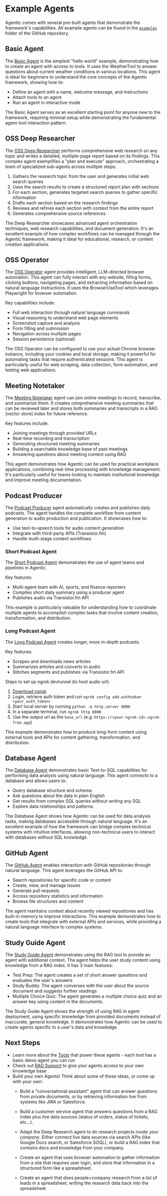 # Example Agents

Agentic comes with several pre-built agents that demonstrate the framework's capabilities. All example agents can be found in the [`examples`](https://github.com/supercog-ai/agentic/tree/main/examples) folder of the GitHub repository.

## Basic Agent

The [Basic Agent](https://github.com/supercog-ai/agentic/blob/main/examples/basic_agent.py) is the simplest "hello world" example, demonstrating how to create an agent with access to tools. It uses the WeatherTool to answer questions about current weather conditions in various locations. This agent is ideal for beginners to understand the core concepts of the Agentic framework, showing how to:

- Define an agent with a name, welcome message, and instructions
- Attach tools to an agent
- Run an agent in interactive mode

The Basic Agent serves as an excellent starting point for anyone new to the framework, requiring minimal setup while demonstrating the fundamental agent-tool interaction pattern.

## OSS Deep Researcher

The [OSS Deep Researcher](https://github.com/supercog-ai/agentic/tree/main/examples/deep_research) performs comprehensive web research on any topic and writes a detailed, multiple-page report based on its findings. This complex agent exemplifies a "plan and execute" approach, orchestrating a team of specialized sub-agents across multiple steps:

1. Gathers the research topic from the user and generates initial web search queries
2. Uses the search results to create a structured report plan with sections
3. For each section, generates targeted search queries to gather specific information
4. Drafts each section based on the research findings
5. Reviews and refines each section with context from the entire report
6. Generates comprehensive source references

The Deep Researcher showcases advanced agent orchestration techniques, web research capabilities, and document generation. It's an excellent example of how complex workflows can be managed through the Agentic framework, making it ideal for educational, research, or content creation applications.

## OSS Operator

The [OSS Operator](https://github.com/supercog-ai/agentic/blob/main/examples/oss_operator.py) agent provides intelligent, LLM-directed browser automation. This agent can fully interact with any website, filling forms, clicking buttons, navigating pages, and extracting information based on natural language instructions. It uses the BrowserUseTool which leverages Playwright for browser automation.

Key capabilities include:

- Full web interaction through natural language commands
- Visual reasoning to understand web page elements
- Screenshot capture and analysis
- Form filling and submission
- Navigation across multiple pages
- Session persistence (optional)

The OSS Operator can be configured to use your actual Chrome browser instance, including your cookies and local storage, making it powerful for automating tasks that require authenticated sessions. This agent is particularly useful for web scraping, data collection, form automation, and testing web applications.

## Meeting Notetaker

The [Meeting Notetaker](https://github.com/supercog-ai/agentic/blob/main/examples/meeting_notetaker.py) agent can join online meetings to record, transcribe, and summarize them. It creates comprehensive meeting summaries that can be reviewed later and stores both summaries and transcripts in a RAG (vector store) index for future reference.

Key features include:

- Joining meetings through provided URLs
- Real-time recording and transcription
- Generating structured meeting summaries
- Building a searchable knowledge base of past meetings
- Answering questions about meeting content using RAG

This agent demonstrates how Agentic can be used for practical workplace applications, combining real-time processing with knowledge management. It's particularly useful for teams looking to maintain institutional knowledge and improve meeting documentation.

## Podcast Producer

The [Podcast Producer](https://github.com/supercog-ai/agentic/blob/main/examples/podcast) agent automatically creates and publishes daily podcasts. The agent handles the complete workflow from content generation to audio production and publication. It showcases how to:
- Use text-to-speech tools for audio content generation
- Integrate with third-party APIs (Transistor.fm)
- Handle multi-stage content workflows


### Short Podcast Agent

The [Short Podcast Agent](https://github.com/supercog-ai/agentic/blob/main/examples/podcast/podcast_short.py) demonstrates the use of agent teams and pipelines in Agentic.

Key features:

- Multi-agent team with AI, sports, and finance reporters
- Compiles short daily summary using a producer agent
- Publishes audio via Transistor.fm API

This example is particularly valuable for understanding how to coordinate multiple agents to accomplish complex tasks that involve content creation, transformation, and distribution.

### Long Podcast Agent

The [Long Podcast Agent](https://github.com/supercog-ai/agentic/blob/main/examples/podcast/podcast_long.py) creates longer, more in-depth podcasts.

Key features:

- Scrapes and downloads news articles
- Summarizes articles and converts to audio
- Stitches segments and publishes via Transistor.fm API

Steps to set up ngrok devtunnel (to host audio url):

1. [Download ngrok](https://ngrok.com/downloads/mac-os)
2. Login, retrieve auth token and run `ngrok config add-authtoken <your_auth_token>`
3. Start local server by running `python -m http.server 8000`
4. In a separate terminal, run `ngrok http 8000`
5. Use the output url as the `base_url` (e.g. `https://<your-ngrok-id>.ngrok-free.app`)

This example demonstrates how to produce long-form content using external tools and APIs for content gathering, transformation, and distribution.

## Database Agent

The [Database Agent](https://github.com/supercog-ai/agentic/blob/main/examples/database/database_agent.py) demonstrates basic Text-to-SQL capabilities for performing data analysis using natural language. This agent connects to a database and allows users to:

- Query database structure and schema
- Ask questions about the data in plain English
- Get results from complex SQL queries without writing any SQL
- Explore data relationships and patterns

The Database Agent shows how Agentic can be used for data analysis tasks, making databases accessible through natural language. It's an excellent example of how the framework can bridge complex technical systems with intuitive interfaces, allowing non-technical users to interact with databases without SQL knowledge.



## GitHub Agent

The [GitHub Agent](https://github.com/supercog-ai/agentic/blob/main/examples/github.py) enables interaction with GitHub repositories through natural language. This agent leverages the GitHub API to:

- Search repositories for specific code or content
- Create, view, and manage issues
- Generate pull requests
- Access repository statistics and information
- Browse file structures and content

The agent maintains context about recently viewed repositories and has built-in memory to improve interactions. This example demonstrates how to create tools that integrate with external APIs and services, while providing a natural language interface to complex systems.

## Study Guide Agent
The [Study Guide Agent](https://github.com/supercog-ai/agentic/blob/main/examples/study/study_guide.py) demonstrates using the RAG tool to provide an agent with additional context. The agent helps the user study content using knowledge from a RAG index. It has 3 main features:

- Test Prep: The agent creates a set of short answer questions and evaluates the user's answers
- Study Buddy: The agent converses with the user about the source document and suggests further readings
- Multiple Choice Quiz: The agent generates a multiple choice quiz and an answer key using content in the documents.

The Study Guide Agent shows the strength of using RAG in agent deployment, using specific knowledge from provided documents instead of inaccurate, general knowledge. It demonstrates how Agentic can be used to create agents specific to a user's data and knowledge.

## Next Steps

- Learn more about the [Tools](./tools//tool-library/index.md) that power these agents - each tool has a basic demo agent you can run
- Check out [RAG Support](./rag-support.md) to give your agents access to your own knowledge base
- Build your own Agents! Think about some of these ideas, or come up with your own:
    - Build a "conversational assistant" agent that can answer questions from private documents,
    or by retrieving information live from systems like JIRA or Salesforce.

    - Build a customer service agent that answers questions from a RAG index plus live data sources 
    (status of orders, status of tickets, etc...).

    - Adapt the Deep Research agent to do research projects _inside your company_. Either connect
    live data sources via search APIs (like Google Docs search, or Salesforce SOQL), or build a 
    RAG index that contains docs and knowledge from your company.

    - Create an agent that uses browser automation to gather information from a site that requires
    user login, and store that information in a structured form like a spreadsheet.

    - Create an agent that does people+company research from a list of leads in a spreadsheet,
    writing the research data back into the spreadsheet.

